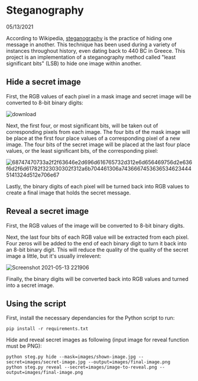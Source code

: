 # Steganography

05/13/2021

According to Wikipedia, [steganography](https://en.wikipedia.org/wiki/Steganography) is the practice of hiding one message in another. This technique has been used during a variety of instances throughout history, even dating back to 440 BC in Greece. This project is an implementation of a steganography method called "least significant bits" (LSB) to hide one image within another.


## Hide a secret image

First, the RGB values of each pixel in a mask image and secret image will be converted to 8-bit binary digits:

![download](https://user-images.githubusercontent.com/71541167/118223579-78a14280-b436-11eb-9847-7be2a64dc910.png)


Next, the first four, or most significant bits, will be taken out of corresponding pixels from each image. The four bits of the mask image will be place at the first four place values of a corresponding pixel of a new image. The four bits of the secret image will be placed at the last four place values, or the least significant bits, of the corresponding pixel:

![68747470733a2f2f63646e2d696d616765732d312e6d656469756d2e636f6d2f6d61782f323030302f312a6b704461306a74366674536365346234445141324d512e706e67](https://user-images.githubusercontent.com/71541167/118224031-33314500-b437-11eb-872d-6526fc8f1541.png)


Lastly, the binary digits of each pixel will be turned back into RGB values to create a final image that holds the secret message.

## Reveal a secret image

First, the RGB values of the image will be converted to 8-bit binary digits.

Next, the last four bits of each RGB value will be extracted from each pixel. Four zeros will be added to the end of each binary digit to turn it back into an 8-bit binary digit. This will reduce the quality of the quality of the secret image a little, but it's usually irrelevent:

![Screenshot 2021-05-13 221906](https://user-images.githubusercontent.com/71541167/118225110-48a76e80-b439-11eb-83ae-4668c5e69d7b.png)


Finally, the binary digits will be converted back into RGB values and turned into a secret image.

## Using the script

First, install the necessary dependancies for the Python script to run:
```
pip install -r requirements.txt
```

Hide and reveal secret images as following (input image for reveal function must be PNG):
```
python steg.py hide --mask=images/shown-image.jpg --secret=images/secret-image.jpg --output=images/final-image.png
python steg.py reveal --secret=images/image-to-reveal.png --output=images/final-image.png
```
